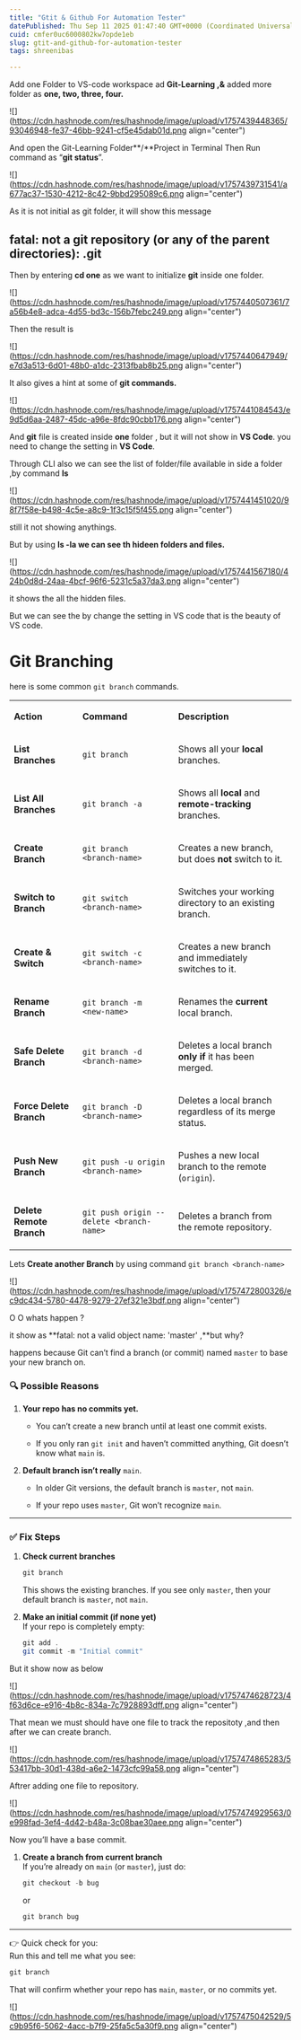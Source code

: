 ```yaml
---
title: "Gtit & Github For Automation Tester"
datePublished: Thu Sep 11 2025 01:47:40 GMT+0000 (Coordinated Universal Time)
cuid: cmfer0uc6000802kw7opde1eb
slug: gtit-and-github-for-automation-tester
tags: shreenibas

---
```


Add one Folder to VS-code workspace ad **Git-Learning ,&** added more folder as **one, two, three, four.**

![](https://cdn.hashnode.com/res/hashnode/image/upload/v1757439448365/93046948-fe37-46bb-9241-cf5e45dab01d.png align="center")

And open the Git-Learning Folder\*\*/\*\*Project in Terminal Then Run command as “**git status**”.

![](https://cdn.hashnode.com/res/hashnode/image/upload/v1757439731541/a677ac37-1530-4212-8c42-9bbd295089c6.png align="center")

As it is not initial as git folder, it will show this message

## **fatal: not a git repository (or any of the parent directories): .git**

Then by entering **cd one** as we want to initialize **git** inside one folder.

![](https://cdn.hashnode.com/res/hashnode/image/upload/v1757440507361/7a56b4e8-adca-4d55-bd3c-156b7febc249.png align="center")

Then the result is

![](https://cdn.hashnode.com/res/hashnode/image/upload/v1757440647949/e7d3a513-6d01-48b0-a1dc-2313fbab8b25.png align="center")

It also gives a hint at some of **git commands.**

![](https://cdn.hashnode.com/res/hashnode/image/upload/v1757441084543/e9d5d6aa-2487-45dc-a96e-8fdc90cbb176.png align="center")

And **git** file is created inside **one** folder , but it will not show in **VS Code**. you need to change the setting in **VS Code**.

Through CLI also we can see the list of folder/file available in side a folder ,by command **ls**

![](https://cdn.hashnode.com/res/hashnode/image/upload/v1757441451020/98f7f58e-b498-4c5e-a8c9-1f3c15f5f455.png align="center")

still it not showing anythings.

But by using **ls -la we can see th hideen folders and files.**

![](https://cdn.hashnode.com/res/hashnode/image/upload/v1757441567180/424b0d8d-24aa-4bcf-96f6-5231c5a37da3.png align="center")

it shows the all the hidden files.

But we can see the by change the setting in VS code that is the beauty of VS code.

# Git Branching

here is some common `git branch` commands.

<table><tbody><tr><td colspan="1" rowspan="1"><p><strong>Action</strong></p></td><td colspan="1" rowspan="1"><p><strong>Command</strong></p></td><td colspan="1" rowspan="1"><p><strong>Description</strong></p></td></tr><tr><td colspan="1" rowspan="1"><p><strong>List Branches</strong></p></td><td colspan="1" rowspan="1"><p><code>git branch</code></p></td><td colspan="1" rowspan="1"><p>Shows all your <strong>local</strong> branches.</p></td></tr><tr><td colspan="1" rowspan="1"><p><strong>List All Branches</strong></p></td><td colspan="1" rowspan="1"><p><code>git branch -a</code></p></td><td colspan="1" rowspan="1"><p>Shows all <strong>local</strong> and <strong>remote-tracking</strong> branches.</p></td></tr><tr><td colspan="1" rowspan="1"><p><strong>Create Branch</strong></p></td><td colspan="1" rowspan="1"><p><code>git branch &lt;branch-name&gt;</code></p></td><td colspan="1" rowspan="1"><p>Creates a new branch, but does <strong>not</strong> switch to it.</p></td></tr><tr><td colspan="1" rowspan="1"><p><strong>Switch to Branch</strong></p></td><td colspan="1" rowspan="1"><p><code>git switch &lt;branch-name&gt;</code></p></td><td colspan="1" rowspan="1"><p>Switches your working directory to an existing branch.</p></td></tr><tr><td colspan="1" rowspan="1"><p><strong>Create &amp; Switch</strong></p></td><td colspan="1" rowspan="1"><p><code>git switch -c &lt;branch-name&gt;</code></p></td><td colspan="1" rowspan="1"><p>Creates a new branch and immediately switches to it.</p></td></tr><tr><td colspan="1" rowspan="1"><p><strong>Rename Branch</strong></p></td><td colspan="1" rowspan="1"><p><code>git branch -m &lt;new-name&gt;</code></p></td><td colspan="1" rowspan="1"><p>Renames the <strong>current</strong> local branch.</p></td></tr><tr><td colspan="1" rowspan="1"><p><strong>Safe Delete Branch</strong></p></td><td colspan="1" rowspan="1"><p><code>git branch -d &lt;branch-name&gt;</code></p></td><td colspan="1" rowspan="1"><p>Deletes a local branch <strong>only if</strong> it has been merged.</p></td></tr><tr><td colspan="1" rowspan="1"><p><strong>Force Delete Branch</strong></p></td><td colspan="1" rowspan="1"><p><code>git branch -D &lt;branch-name&gt;</code></p></td><td colspan="1" rowspan="1"><p>Deletes a local branch regardless of its merge status.</p></td></tr><tr><td colspan="1" rowspan="1"><p><strong>Push New Branch</strong></p></td><td colspan="1" rowspan="1"><p><code>git push -u origin &lt;branch-name&gt;</code></p></td><td colspan="1" rowspan="1"><p>Pushes a new local branch to the remote (<code>origin</code>).</p></td></tr><tr><td colspan="1" rowspan="1"><p><strong>Delete Remote Branch</strong></p></td><td colspan="1" rowspan="1"><p><code>git push origin --delete &lt;branch-name&gt;</code></p></td><td colspan="1" rowspan="1"><p>Deletes a branch from the remote repository.</p></td></tr></tbody></table>

Lets **Create another Branch** by using command `git branch <branch-name>`

![](https://cdn.hashnode.com/res/hashnode/image/upload/v1757472800326/ec9dc434-5780-4478-9279-27ef321e3bdf.png align="center")

O O whats happen ?

it show as **fatal: not a valid object name: 'master' ,**but why?

happens because Git can’t find a branch (or commit) named `master` to base your new branch on.

### 🔍 Possible Reasons

1. **Your repo has no commits yet.**
    
    * You can’t create a new branch until at least one commit exists.
        
    * If you only ran `git init` and haven’t committed anything, Git doesn’t know what `main` is.
        
2. **Default branch isn’t really** `main`.
    
    * In older Git versions, the default branch is `master`, not `main`.
        
    * If your repo uses `master`, Git won’t recognize `main`.
        

---

### ✅ Fix Steps

1. **Check current branches**
    
    ```java
    git branch
    ```
    
    This shows the existing branches. If you see only `master`, then your default branch is `master`, not `main`.
    
2. **Make an initial commit (if none yet)**  
    If your repo is completely empty:
    
    ```java
    git add .
    git commit -m "Initial commit"
    ```
    

But it show now as below

![](https://cdn.hashnode.com/res/hashnode/image/upload/v1757474628723/4f63d6ce-e916-4b8c-834a-7c7928893dff.png align="center")

That mean we must should have one file to track the repositoty ,and then after we can create branch.

![](https://cdn.hashnode.com/res/hashnode/image/upload/v1757474865283/553417bb-30d1-438d-a6e2-1473cfc99a58.png align="center")

Aftrer adding one file to repository.

![](https://cdn.hashnode.com/res/hashnode/image/upload/v1757474929563/0e998fad-3ef4-4d42-b48a-3c08bae30aee.png align="center")

Now you’ll have a base commit.

1. **Create a branch from current branch**  
    If you’re already on `main` (or `master`), just do:
    
    ```java
    git checkout -b bug
    ```
    
    or
    
    ```java
    git branch bug
    ```
    

---

👉 Quick check for you:  
Run this and tell me what you see:

```java
git branch
```

That will confirm whether your repo has `main`, `master`, or no commits yet.

![](https://cdn.hashnode.com/res/hashnode/image/upload/v1757475042529/5c9b95f6-5062-4acc-b7f9-25fa5c5a30f9.png align="center")